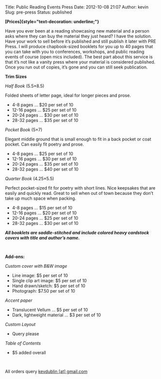Title: Public Reading Events Press
Date: 2012-10-08 21:07
Author: kevin
Slug: pre-press
Status: published

**[Prices]{style="text-decoration: underline;"}**

Have you ever been at a reading showcasing new material and a person asks where they can buy the material they just heard? I have the solution. Have your work to sell before it’s published and still publish it later with PRE Press. I will produce chapbook-sized booklets for you up to 40 pages that you can take with you to conferences, workshops, and public reading events of course (open mics included). The best part about this service is that it’s not like a vanity press where your material is considered published. Once you run out of copies, it’s gone and you can still seek publication.

**Trim Sizes**

*Half Book* (5.5×8.5)

Folded sheets of letter page, ideal for longer pieces and prose.

-   4-8 pages … \$20 per set of 10
-   12-16 pages … \$25 per set of 10
-   20-24 pages … \$30 per set of 10
-   28-32 pages … \$35 per set of 10

*Pocket Book* (5×7)

Elegant middle ground that is small enough to fit in a back pocket or coat pocket. Can easily fit poetry and prose.

-   4-8 pages … \$25 per set of 10
-   12-16 pages … \$30 per set of 10
-   20-24 pages … \$35 per set of 10
-   28-32 pages … \$40 per set of 10

*Quarter Book* (4.25×5.5)

Perfect pocket-sized fit for poetry with short lines. Nice keepsakes that are easily and quickly read. Great to sell when out of town because they don’t take up much space when packing.

-   4-8 pages … \$15 per set of 10
-   12-16 pages … \$20 per set of 10
-   20-24 pages … \$25 per set of 10
-   28-32 pages … \$30 per set of 10

***All booklets are saddle-stitched and include colored heavy cardstock covers with title and author’s name.***

 

**Add-ons:**

*Custom cover with B&W image*

-   Line image: \$5 per set of 10
-   Single clip art image: \$5 per set of 10
-   Hand drawn/sketch: \$5 per set of 10
-   Photograph: \$7.50 per set of 10

*Accent paper*

-   Translucent Vellum ... \$5 per set of 10
-   Dark, lightweight material ... \$3 per set of 10

*Custom Layout*

-   Query please

*Table of Contents*

-   \$5 added overall

 

All orders query [kevdublin \[at\] gmail.com](mailto:kevdublin@gmail.com)
